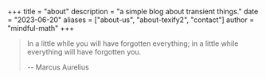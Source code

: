 +++
title = "about"
description = "a simple blog about transient things."
date = "2023-06-20"
aliases = ["about-us", "about-texify2", "contact"]
author = "mindful-math"
+++


> In a little while you will have forgotten everything; in a little while everything will have forgotten you.
>
> -- Marcus Aurelius 